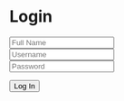<html       >
<head>
    <meta charset="UTF-8">
    <meta name="viewport" content="width=device-width, initial-scale=1.0">
    <h1>Login</h1>
</head>
<div class="form-container">
    <form>
        <input type="text" id="name" class="input" placeholder="Full Name"><br>
        <input type="text" id="user" class="input" placeholder="Username"><br>
        <input type="password" id="pass" class="input" placeholder="Password">
    </form>
        <button class = "submit" onclick = "signup()">Log In</button>
        <p id = "error"></p>
</div>
<script>
function signup() {
    data = {
        "name": document.getElementById("name").value,
        "uid": document.getElementById("user").value,
        "password": document.getElementById("pass").value
    }
    let options = {
    method: 'POST',
    headers: {
        'Content-Type':
            'application/json;charset=utf-8'
    },
    body: JSON.stringify(data),
    credentials: 'include'
}
    fetch('http://127.0.0.1:8086/api/users/authenticate', options)
    .then(response => {
        if (response.ok) {
            const headers = response.headers;
            const headerEntries = [...headers.entries()]
            console.log('Response Headers:', headerEntries)
            console.log('All Cookies:', document.cookie);
            document.getElementById("error").innerHTML = ""
    // Print out the cookie and the response data
            const jwtCookie = getCookie('jwt');
            // Check if the 'jwt' cookie is present
            if (jwtCookie) {
                // Display the 'jwt' cookie value
                console.log('JWT Token:', jwtCookie);
            } else {
                console.log('JWT Token not found');
            }
            // Check if the JWT cookie is present
            //window.location.href = "http://127.0.0.1:4100/frontcasts/"
        }
        else if (!response.ok) {
            document.getElementById("error").innerHTML = "Incorrect Login Information"
        }
    }
        )
    .catch(error => {
    console.error("Error:", error);
}); 
}
// Function to get the value of a cookie by name
function getCookie(name) {
  const value = `; ${document.cookie}`;
  const parts = value.split(`; ${name}=`);
  if (parts.length === 2) return parts.pop().split(';').shift();
}
// Get the JWT cookie value

</script>
</html>
